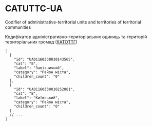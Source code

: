 # CATUTTC-UA
Codifier of administrative-territorial units and territories of territorial communities

Кодифікатор адміністративно-територіальних одиниць та територій територіальних громад ([КАТОТТГ](https://uk.wikipedia.org/wiki/%D0%9A%D0%BE%D0%B4%D0%B8%D1%84%D1%96%D0%BA%D0%B0%D1%82%D0%BE%D1%80_%D0%B0%D0%B4%D0%BC%D1%96%D0%BD%D1%96%D1%81%D1%82%D1%80%D0%B0%D1%82%D0%B8%D0%B2%D0%BD%D0%BE-%D1%82%D0%B5%D1%80%D0%B8%D1%82%D0%BE%D1%80%D1%96%D0%B0%D0%BB%D1%8C%D0%BD%D0%B8%D1%85_%D0%BE%D0%B4%D0%B8%D0%BD%D0%B8%D1%86%D1%8C_%D1%82%D0%B0_%D1%82%D0%B5%D1%80%D0%B8%D1%82%D0%BE%D1%80%D1%96%D0%B9_%D1%82%D0%B5%D1%80%D0%B8%D1%82%D0%BE%D1%80%D1%96%D0%B0%D0%BB%D1%8C%D0%BD%D0%B8%D1%85_%D0%B3%D1%80%D0%BE%D0%BC%D0%B0%D0%B4))

```json5
[
  {
    "id": "UA01160330010143565",
    "cat": "B",
    "label": "Залізничний",
    "category": "Район міста",
    "children_count": "0"
  },
  {
    "id": "UA01160330010252081",
    "cat": "B",
    "label": "Київський",
    "category": "Район міста",
    "children_count": "0"
  }
  // ...
]
```